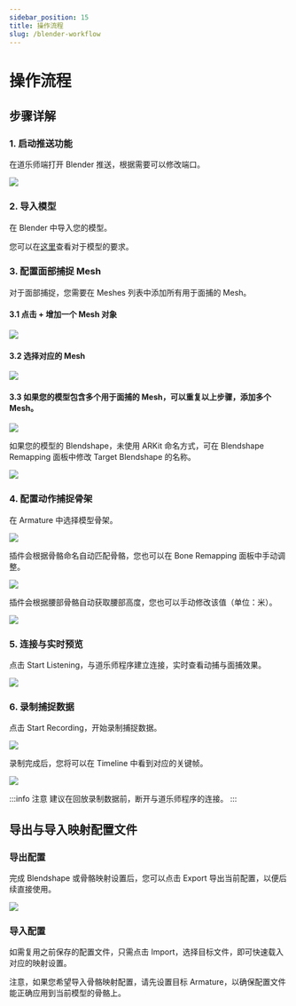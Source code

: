 ```yaml
---
sidebar_position: 15
title: 操作流程
slug: /blender-workflow
---
```


# 操作流程

## 步骤详解

### 1. 启动推送功能

在道乐师端打开 Blender 推送，根据需要可以修改端口。

![](../../img/2025_05_22_11_11_23.png)

### 2. 导入模型

在 Blender 中导入您的模型。

您可以在[这里](/blender-addon#models)查看对于模型的要求。

### 3. 配置面部捕捉 Mesh

对于面部捕捉，您需要在 Meshes 列表中添加所有用于面捕的 Mesh。

#### 3.1 点击 + 增加一个 Mesh 对象

![](../../img/2025_05_22_11_17_1.png)

#### 3.2 选择对应的 Mesh

![](../../img/2025_05_22_11_18_27.png)

#### 3.3 如果您的模型包含多个用于面捕的 Mesh，可以重复以上步骤，添加多个 Mesh。

![](../../img/2025_05_22_11_20_25.png)

如果您的模型的 Blendshape，未使用 ARKit 命名方式，可在 Blendshape Remapping 面板中修改 Target Blendshape 的名称。

![](../../img/2025_05_21_21_40_02.png)

### 4. 配置动作捕捉骨架

在 Armature 中选择模型骨架。

![](../../img/2025_05_22_11_33_23.png)

插件会根据骨骼命名自动匹配骨骼，您也可以在 Bone Remapping 面板中手动调整。

![](../../img/2025_05_22_11_34_21.png)

插件会根据腰部骨骼自动获取腰部高度，您也可以手动修改该值（单位：米）。

![](../../img/2025_05_22_11_35_12.png)

### 5. 连接与实时预览

点击 Start Listening，与道乐师程序建立连接，实时查看动捕与面捕效果。

![](../../img/2025_05_22_11_36_25.png)

### 6. 录制捕捉数据

点击 Start Recording，开始录制捕捉数据。

![](../../img/2025_05_22_11_37_00.png)

录制完成后，您将可以在 Timeline 中看到对应的关键帧。

![](../../img/2025_05_22_11_38_09.png)

:::info 注意
建议在回放录制数据前，断开与道乐师程序的连接。
:::

## 导出与导入映射配置文件

### 导出配置

完成 Blendshape 或骨骼映射设置后，您可以点击 Export 导出当前配置，以便后续直接使用。

![](../../img/2025_05_22_11_40_31.png)

### 导入配置

如需复用之前保存的配置文件，只需点击 Import，选择目标文件，即可快速载入对应的映射设置。

注意，如果您希望导入骨骼映射配置，请先设置目标 Armature，以确保配置文件能正确应用到当前模型的骨骼上。